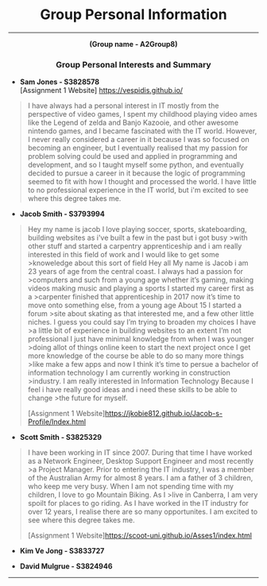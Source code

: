 
# <center> Group Personal Information </center>
***
**<center>(Group name - A2Group8)</center>**


### <center>Group Personal Interests and Summary</center>


-  **Sam Jones - S3828578**<br/>
[Assignment 1 Website] <https://vespidis.github.io/><br/>
>I have always had a personal interest in IT mostly from the perspective of video games, I spent my childhood playing video ames like the Legend of zelda and Banjo Kazooie, and other awesome nintendo games, and I became fascinated with the IT world. However, I never really considered a career in it because I was so focused on becoming an engineer, but I eventually realised that my passion for problem solving could be used and applied in programming and development, and so I taught myself some python, and eventually decided to pursue a career in it because the logic of programming seemed to fit with how I thought and processed the world. I have little to no professional experience in the IT world, but i'm excited to see where this degree takes me.


- **Jacob Smith - S3793994**
> Hey my name is jacob I love playing soccer, sports, skateboarding, building websites as i've built a few in the past but i got busy >with other stuff and started a carpentry apprenticeship and i am really interested in this field of work and I would like to get some >knoweledge about this sort of field Hey all My name is Jacob i am 23 years of age from the central coast. I always had a passion for >computers and such from a young age whether it’s gaming, making videos making music and playing a sports I started my career first as a >carpenter finished that apprenticeship in 2017 now it’s time to move onto something else, from a young age About 15 I started a forum >site about skating as that interested me, and a few other little niches. I guess you could say I’m trying to broaden my choices I have >a little bit of experience in building websites to an extent I’m not professional I just have minimal knowledge from when I was younger >doing allot of things online keen to start the next project once I get more knowledge of the course be able to do so many more things >like make a few apps and now I think it’s time to persue a bachelor of information technology I am currently working in construction >industry.
>I am really interested in Information Technology Because I feel i have really good ideas and i need these skills to be able to change >the future for myself.
>
> [Assignment 1 Website]<https://jkobie812.github.io/Jacob-s-Profile/Index.html>



- **Scott Smith - S3825329**
>I have been working in IT since 2007. During that time I have worked as a Network Engineer, Desktop Support Engineer and most recently >a Project Manager. Prior to entering the IT industry, I was a member of the Australian Army for almost 8 years.
>I am a father of 3 children, who keep me very busy. When I am not spending time with my children, I love to go Mountain Biking. As I >live in Canberra, I am very spoilt for places to go riding. 
>As I have worked in the IT industry for over 12 years, I realise there are so many opportunites. I am excited to see where this degree
takes me.
>
>[Assignment 1 Website]<https://scoot-uni.github.io/Asses1/index.html>

- **Kim Ve Jong - S3833727**


- **David Mulgrue - S3824946**


***
